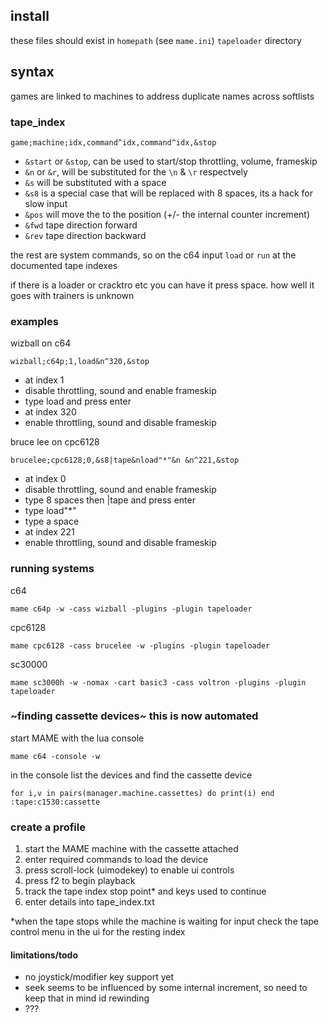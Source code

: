 ## install
these files should exist in `homepath` (see `mame.ini`) `tapeloader` directory

## syntax
games are linked to machines to address duplicate names across softlists

### tape_index
```
game;machine;idx,command^idx,command^idx,&stop
```

- `&start` or `&stop`, can be used to start/stop throttling, volume, frameskip
- `&n` or `&r`, will be substituted for the `\n` & `\r` respectvely
- `&s` will be substituted with a space
- `&s8` is a special case that will be replaced with 8 spaces, its a hack for slow input
- `&pos` will move the to the position (+/- the internal counter increment)
- `&fwd` tape direction forward
- `&rev` tape direction backward

the rest are system commands, so on the c64 input `load` or `run` at the documented tape indexes

if there is a loader or cracktro etc you can have it press space. how well it goes with trainers is unknown

### examples
wizball on c64
```
wizball;c64p;1,load&n^320,&stop
```
- at index 1
 - disable throttling, sound and enable frameskip 
 - type load and press enter
- at index 320
 - enable throttling, sound and disable frameskip 

bruce lee on cpc6128
```
brucelee;cpc6128;0,&s8|tape&nload"*"&n &n^221,&stop
```
- at index 0
 - disable throttling, sound and enable frameskip 
 - type 8 spaces then |tape and press enter
 - type load"*"
 - type a space
- at index 221
 - enable throttling, sound and disable frameskip 


### running systems
c64
```
mame c64p -w -cass wizball -plugins -plugin tapeloader
```

cpc6128
```
mame cpc6128 -cass brucelee -w -plugins -plugin tapeloader
```

sc30000
```
mame sc3000h -w -nomax -cart basic3 -cass voltron -plugins -plugin tapeloader
```


### ~finding cassette devices~ this is now automated
start MAME with the lua console
```
mame c64 -console -w
```

in the console list the devices and find the cassette device
```
for i,v in pairs(manager.machine.cassettes) do print(i) end
:tape:c1530:cassette
```

### create a profile
1. start the MAME machine with the cassette attached
2. enter required commands to load the device
3. press scroll-lock (uimodekey) to enable ui controls
4. press f2 to begin playback
5. track the tape index stop point* and keys used to continue
6. enter details into tape_index.txt

*when the tape stops while the machine is waiting for input check the tape control menu in the ui for the resting index


#### limitations/todo
* no joystick/modifier key support yet
* seek seems to be influenced by some internal increment, so need to keep that in mind id rewinding
* ???
